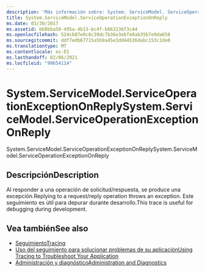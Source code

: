 ```yaml
---
description: 'Más información sobre: System. ServiceModel. ServiceOperationExceptionOnReply'
title: System.ServiceModel.ServiceOperationExceptionOnReply
ms.date: 03/30/2017
ms.assetid: b68bba58-495a-4b13-bc4f-b663136f3c44
ms.openlocfilehash: 524cb87e0c8c39dc7b36e3ebfe0ab35b7e9da658
ms.sourcegitcommit: ddf7edb67715a5b9a45e3dd44536dabc153c1de0
ms.translationtype: MT
ms.contentlocale: es-ES
ms.lasthandoff: 02/06/2021
ms.locfileid: "99654114"
---
```

# <a name="systemservicemodelserviceoperationexceptiononreply"></a><span data-ttu-id="26afd-103">System.ServiceModel.ServiceOperationExceptionOnReply</span><span class="sxs-lookup"><span data-stu-id="26afd-103">System.ServiceModel.ServiceOperationExceptionOnReply</span></span>

<span data-ttu-id="26afd-104">System.ServiceModel.ServiceOperationExceptionOnReply</span><span class="sxs-lookup"><span data-stu-id="26afd-104">System.ServiceModel.ServiceOperationExceptionOnReply</span></span>  
  
## <a name="description"></a><span data-ttu-id="26afd-105">Descripción</span><span class="sxs-lookup"><span data-stu-id="26afd-105">Description</span></span>  

 <span data-ttu-id="26afd-106">Al responder a una operación de solicitud/respuesta, se produce una excepción.</span><span class="sxs-lookup"><span data-stu-id="26afd-106">Replying to a request/reply operation throws an exception.</span></span> <span data-ttu-id="26afd-107">Este seguimiento es útil para depurar durante desarrollo.</span><span class="sxs-lookup"><span data-stu-id="26afd-107">This trace is useful for debugging during development.</span></span>  
  
## <a name="see-also"></a><span data-ttu-id="26afd-108">Vea también</span><span class="sxs-lookup"><span data-stu-id="26afd-108">See also</span></span>

- [<span data-ttu-id="26afd-109">Seguimiento</span><span class="sxs-lookup"><span data-stu-id="26afd-109">Tracing</span></span>](index.md)
- [<span data-ttu-id="26afd-110">Uso del seguimiento para solucionar problemas de su aplicación</span><span class="sxs-lookup"><span data-stu-id="26afd-110">Using Tracing to Troubleshoot Your Application</span></span>](using-tracing-to-troubleshoot-your-application.md)
- [<span data-ttu-id="26afd-111">Administración y diagnóstico</span><span class="sxs-lookup"><span data-stu-id="26afd-111">Administration and Diagnostics</span></span>](../index.md)
